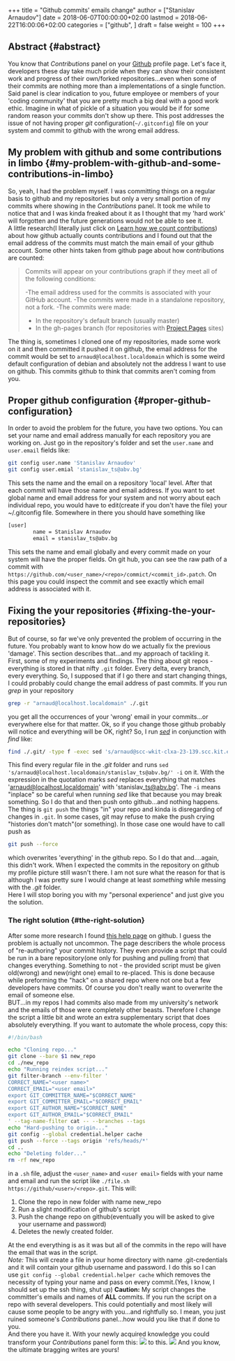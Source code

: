 +++
title = "Github commits' emails change"
author = ["Stanislav Arnaudov"]
date = 2018-06-07T00:00:00+02:00
lastmod = 2018-06-22T16:00:06+02:00
categories = ["github", ]
draft = false
weight = 100
+++

## Abstract {#abstract}

You know that _Contributions_ panel on your [Github](http://github.com/) profile page. Let's face it, developers these day take much pride when they can show their consistent work and progress of their own/forked repositories...even when some of their commits are nothing more than a implementations of a single function. Said panel is clear indication to you, future employee or members of your 'coding community' that you are pretty much a big deal with a good work ethic. Imagine in what of pickle of a situation you would be if for some random reason your commits don't show up there. This post addresses the issue of not having proper _git_ configuration(`~/.gitconfig`) file on your system and commit to github with the wrong email address.


## My problem with github and some contributions in limbo {#my-problem-with-github-and-some-contributions-in-limbo}

So, yeah, I had the problem myself. I was committing things on a regular basis to github and my repositories but only a very small portion of my commits where showing in the _Contributions_ panel. It took me while to notice that and I was kinda freaked about it as I thought that my 'hard work' will forgotten and the future generations would not be able to see it. <br /> A little research(I literally just click on [Learn how we count contributions](https://help.github.com/articles/why-are-my-contributions-not-showing-up-on-my-profile/)) about how github actually counts contributions and I found out that the email address of the commits must match the main email of your github account. Some other hints taken from github page about how contributions are counted:

> Commits will appear on your contributions graph if they meet all of the following conditions:
>
> -The email address used for the commits is associated with your GitHub account. -The commits were made in a standalone repository, not a fork. -The commits were made:
>
> -   In the repository's default branch (usually master)
> -   In the gh-pages branch (for repositories with [Project Pages](https://help.github.com/articles/user-organization-and-project-pages/#project-pages-sites) sites)

The thing is, sometimes I cloned one of my repositories, made some work on it and then committed it pushed it on github, the email address for the commit would be set to `arnaud@localhost.localdomain` which is some weird default configuration of debian and absolutely not the address I want to use on github. This commits github to think that commits aren't coming from you.


## Proper github configuration {#proper-github-configuration}

In order to avoid the problem for the future, you have two options. You can set your name and email address manually for each repository you are working on. Just go in the repository's folder and set the `user.name` and `user.email` fields like:

```sh
git config user.name 'Stanislav Arnaudov'
git config user.emial 'stanislav_ts@abv.bg'
```

This sets the name and the email on a repository 'local' level. After that each commit will have those name and email address. If you want to set global name and email address for your system and not worry about each individual repo, you would have to edit(create if you don't have the file) your ~/.gitconfig file. Somewhere in there you should have something like

```sh
[user]
        name = Stanislav Arnaudov
        email = stanislav_ts@abv.bg
```

This sets the name and email globally and every commit made on your system will have the proper fields. On git hub, you can see the raw path of a commit with `https://github.com/<user_name>/<repo>/commict/<commit_id>.patch`. On this page you could inspect the commit and see exactly which email address is associated with it.


## Fixing the your repositories {#fixing-the-your-repositories}

But of course, so far we've only prevented the problem of occurring in the future. You probably want to know how do we actually fix the previous 'damage'. This section describes that...and my approach of tackling it. <br /> First, some of my experiments and findings. The thing about git repos - everything is stored in that nifty `.git` folder. Every delta, every branch, every everything. So, I supposed that if I go there and start changing things, I could probably could change the email address of past commits. If you run _grep_ in your repository

```sh
grep -r "arnaud@localhost.localdomain" ./.git
```

you get all the occurrences of your 'wrong' email in your commits...or everywhere else for that matter. Ok, so if you change those github probably will notice and everything will be OK, right? So, I run _[sed](https://en.wikipedia.org/wiki/Sed)_ in conjunction with _find_ like:

```sh
find ./.git/ -type f -exec sed 's/arnaud@scc-wkit-clxa-23-139.scc.kit.edu/stanislav_ts@abv.bg/' -i {} +;
```

This find every regular file in the _.git_ folder and runs `sed 's/arnaud@localhost.localdomain/stanislav_ts@abv.bg/' -i` on it. With the expression in the quotation marks _sed_ replaces everything that matches 'arnaud@localhost.localdomain' with 'stanislav\_ts@abv.bg'. The `-i` means "inplace" so be careful when running _sed_ like that because you may break something. So I do that and then push onto github...and nothing happens. The thing is `git push` the things "in" your repo and kinda is disregarding of changes in `.git`. In some cases, git may refuse to make the push crying "histories don't match"(or something). In those case one would have to call push as

```sh
git push --force
```

which overwrites 'everything' in the github repo. So I do that and....again, this didn't work. When I expected the commits in the repository on github my profile picture still wasn't there. I am not sure what the reason for that is although I was pretty sure I would change at least _something_ while messing with the _.git_ folder. <br /> Here I will stop boring you with my "personal experience" and just give you the solution.


### The right solution {#the-right-solution}

After some more research I found [this help page](https://help.github.com/articles/changing-author-info/) on github. I guess the problem is actually not uncommon. The page describers the whole process of "re-authoring" your commit history. They even provide a script that could be run in a bare repository(one only for pushing and pulling from) that changes everything. Something to not - the provided script must be given old(wrong) and new(right one) email to re-placed. This is done because while preforming the "hack" on a shared repo where not one but a few developers have commits. Of course you don't really want to overwrite the email of someone else. <br /> BUT...in my repos I had commits also made from my university's network and the emails of those were completely other beasts. Therefore I change the script a little bit and wrote an extra supplementary script that does absolutely everything. If you want to automate the whole process, copy this:

```sh
#!/bin/bash

echo "Cloning repo..."
git clone --bare $1 new_repo
cd ./new_repo
echo "Running reindex script..."
git filter-branch --env-filter '
CORRECT_NAME="<user name>"
CORRECT_EMAIL="<user email>"
export GIT_COMMITTER_NAME="$CORRECT_NAME"
export GIT_COMMITTER_EMAIL="$CORRECT_EMAIL"
export GIT_AUTHOR_NAME="$CORRECT_NAME"
export GIT_AUTHOR_EMAIL="$CORRECT_EMAIL"
' --tag-name-filter cat -- --branches --tags
echo "Hard-pushing to origin..."
git config --global credential.helper cache
git push --force --tags origin 'refs/heads/*'
cd ..
echo "Deleting folder..."
rm -rf new_repo
```

in a `.sh` file, adjust the `<user_name>` and `<user email>` fields with your name and email and run the script like `./file.sh https://github/<user>/<repo>.git`. This will:

1.  Clone the repo in new folder with name new\_repo
2.  Run a slight modification of github's script
3.  Push the change repo on github(eventually you will be asked to give your username and password)
4.  Deletes the newly created folder.

At the end everything is as it was but all of the commits in the repo will have the email that was in the script. <br /> _Note:_ This will create a file in your home directory with name .git-credentials and it will contain your github username and password. I do this so I can use `git config --global credential.helper cache` which removes the necessity of typing your name and pass on every commit.(Yes, I know, I should set up the ssh thing, shut up) **Caution:** My script changes the committer's emails and names of <span class="underline">**ALL**</span> commits. If you run the script on a repo with several developers. This could potentially and most likely will cause some people to be angry with you...and rightfully so. I mean, you just ruined someone's _Contributions_ panel...how would you like that if done to you. <br /> And there you have it. With your newly acquired knowledge you could transform your _Contributions_ panel form this: ![](/ox-hugo/panel_bad.png) to this. ![](/ox-hugo/pane_good.png) And you know, the ultimate bragging writes are yours!
